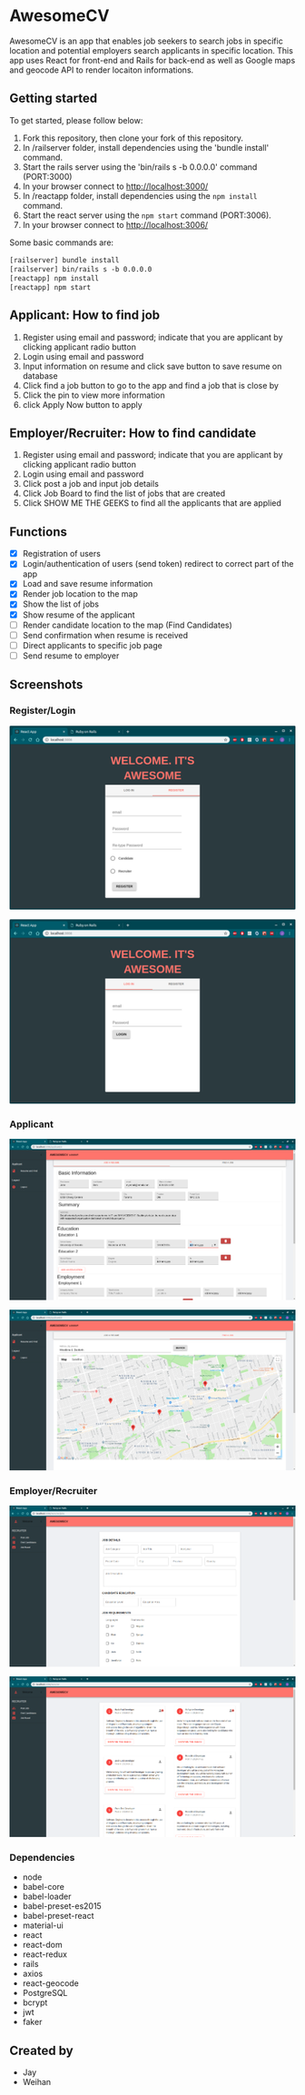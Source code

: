 # AwesomeCV

AwesomeCV is an app that enables job seekers to search jobs in specific location and potential employers search applicants in specific location. This app uses React for front-end and Rails for back-end as well as Google maps and geocode API to render locaiton informations.

## Getting started

To get started, please follow below:
1. Fork this repository, then clone your fork of this repository.
2. In /railserver folder, install dependencies using the 'bundle install' command.
3. Start the rails server using the 'bin/rails s -b 0.0.0.0' command (PORT:3000)
4. In your browser connect to <http://localhost:3000/>
5. In /reactapp folder, install dependencies using the `npm install` command.
6. Start the react server using the `npm start` command (PORT:3006).
7. In your browser connect to <http://localhost:3006/>

Some basic commands are:
```
[railserver] bundle install
[railserver] bin/rails s -b 0.0.0.0
[reactapp] npm install
[reactapp] npm start
```

## Applicant: How to find job

1. Register using email and password; indicate that you are applicant by clicking applicant radio button
2. Login using email and password
3. Input information on resume and click save button to save resume on database
4. Click find a job button to go to the app and find a job that is close by
5. Click the pin to view more information
6. click Apply Now button to apply

## Employer/Recruiter: How to find candidate
1. Register using email and password; indicate that you are applicant by clicking applicant radio button
2. Login using email and password
3. Click post a job and input job details
4. Click Job Board to find the list of jobs that are created
5. Click SHOW ME THE GEEKS to find all the applicants that are applied

## Functions

- [x] Registration of users
- [x] Login/authentication of users (send token) redirect to correct part of the app
- [x] Load and save resume information
- [x] Render job location to the map
- [x] Show the list of jobs
- [x] Show resume of the applicant
- [ ] Render candidate location to the map (Find Candidates)
- [ ] Send confirmation when resume is received
- [ ] Direct applicants to specific job page
- [ ] Send resume to employer

## Screenshots

### Register/Login

!["Register"](https://github.com/kimjaehu/awesomecv/blob/master/reactapp/public/pics/register.png?raw=true)

!["login"](https://github.com/kimjaehu/awesomecv/blob/master/reactapp/public/pics/login.png?raw=true)

### Applicant

!["Resume"](https://github.com/kimjaehu/awesomecv/blob/master/reactapp/public/pics/resume.png?raw=true)

!["Job Location Map"](https://github.com/kimjaehu/awesomecv/blob/master/reactapp/public/pics/applicant_map.png?raw=true)

### Employer/Recruiter

!["Post Job"](https://github.com/kimjaehu/awesomecv/blob/master/reactapp/public/pics/post_job.png?raw=true)

!["Job Board"](https://github.com/kimjaehu/awesomecv/blob/master/reactapp/public/pics/job_board.png?raw=true)

### Dependencies

* node
* babel-core
* babel-loader
* babel-preset-es2015
* babel-preset-react
* material-ui
* react
* react-dom
* react-redux
* rails
* axios
* react-geocode
* PostgreSQL
* bcrypt
* jwt
* faker

## Created by
- Jay
- Weihan